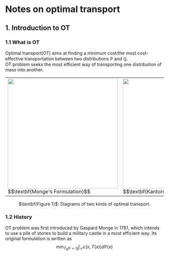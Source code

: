# Notes on optimal transport

## 1. Introduction to OT

### 1.1 What is OT

Optimal transport(OT) aims at finding a minimum cost/the most cost-effective transportation between two distributions $\mathbb P$ and $\mathbb Q$.  
OT problem seeks the most efficient way of transporting one distribution of mass into another.

<table>
<td> 
<img src="1x/Monge.png" style="width:350px;">
$$\textbf{Monge's Formulation}$$
</td> 
<td> 
<img src="1x/Kantor.png" style="width:350px;"> 
    $$\textbf{Kantorovich's Formulation}$$
</td> 
</table>
<caption><center> $\textbf{Figure 1}$: Diagrams of two kinds of optimal transport.</center></caption>

### 1.2 History

OT problem was first introduced by Gaspard Monge in 1781, which intends to use a pile of stones to build a military castle in a most efficient way. Its original formulation is written as
$$ \min_{T_{\#}\mathbb P=\mathbb Q}\int_{\mathcal X}c(x,T(x))d\mathbb P(x)$$


